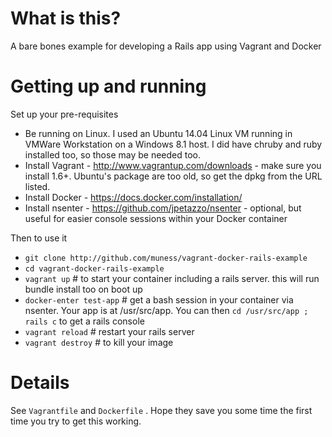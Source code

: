 # What is this?

A bare bones example for developing a Rails app using Vagrant and Docker

# Getting up and running

Set up your pre-requisites

* Be running on Linux. I used an Ubuntu 14.04 Linux VM running in VMWare Workstation on a Windows 8.1 host. I did have chruby and ruby installed too, so those may be needed too.
* Install Vagrant - http://www.vagrantup.com/downloads - make sure you install 1.6+. Ubuntu's package are too old, so get the dpkg from the URL listed.
* Install Docker - https://docs.docker.com/installation/
* Install nsenter - https://github.com/jpetazzo/nsenter - optional, but useful for easier console sessions within your Docker container

Then to use it

* `git clone http://github.com/muness/vagrant-docker-rails-example`
* `cd vagrant-docker-rails-example`
* `vagrant up` # to start your container including a rails server. this will run bundle install too on boot up
* `docker-enter test-app` # get a bash session in your container via nsenter. Your app is at /usr/src/app. You can then `cd /usr/src/app ; rails c` to get a rails console
* `vagrant reload` # restart your rails server
* `vagrant destroy` # to kill your image

# Details

See `Vagrantfile` and `Dockerfile` . Hope they save you some time the first time you try to get this working.
